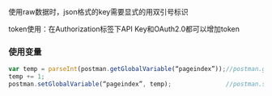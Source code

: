 使用raw数据时，json格式的key需要显式的用双引号标识



token使用：在Authorization标签下API Key和OAuth2.0都可以增加token





### 使用变量

```javascript
var temp = parseInt(postman.getGlobalVariable(“pageindex”));//postman.getGlobalVariable获取定义的全局变量
temp += 1;
postman.setGlobalVariable(“pageindex”, temp); 				//postman.setGlobalVariable设置定义的全局变量
```

